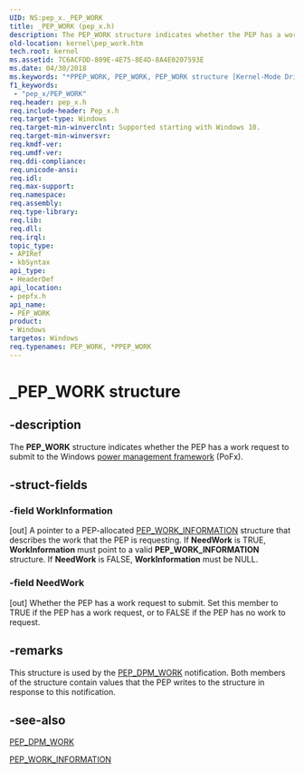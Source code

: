 ```yaml
---
UID: NS:pep_x._PEP_WORK
title: _PEP_WORK (pep_x.h)
description: The PEP_WORK structure indicates whether the PEP has a work request to submit to the Windows power management framework (PoFx).
old-location: kernel\pep_work.htm
tech.root: kernel
ms.assetid: 7C6ACFDD-809E-4E75-8E4D-8A4E0207593E
ms.date: 04/30/2018
ms.keywords: "*PPEP_WORK, PEP_WORK, PEP_WORK structure [Kernel-Mode Driver Architecture], PPEP_WORK, PPEP_WORK structure pointer [Kernel-Mode Driver Architecture], _PEP_WORK, kernel.pep_work, pepfx/PEP_WORK, pepfx/PPEP_WORK"
f1_keywords:
 - "pep_x/PEP_WORK"
req.header: pep_x.h
req.include-header: Pep_x.h
req.target-type: Windows
req.target-min-winverclnt: Supported starting with Windows 10.
req.target-min-winversvr: 
req.kmdf-ver: 
req.umdf-ver: 
req.ddi-compliance: 
req.unicode-ansi: 
req.idl: 
req.max-support: 
req.namespace: 
req.assembly: 
req.type-library: 
req.lib: 
req.dll: 
req.irql: 
topic_type:
- APIRef
- kbSyntax
api_type:
- HeaderDef
api_location:
- pepfx.h
api_name:
- PEP_WORK
product:
- Windows
targetos: Windows
req.typenames: PEP_WORK, *PPEP_WORK
---
```


# _PEP_WORK structure


## -description


The <b>PEP_WORK</b> structure indicates whether the PEP has a work request to submit to the Windows <a href="https://docs.microsoft.com/windows-hardware/drivers/kernel/overview-of-the-power-management-framework">power management framework</a> (PoFx).


## -struct-fields




### -field WorkInformation

[out] A pointer to a PEP-allocated <a href="https://docs.microsoft.com/windows-hardware/drivers/ddi/pepfx/ns-pepfx-_pep_work_information">PEP_WORK_INFORMATION</a> structure that describes the work that the PEP is requesting. If <b>NeedWork</b> is TRUE, <b>WorkInformation</b> must point to a valid <b>PEP_WORK_INFORMATION</b> structure. If <b>NeedWork</b> is FALSE, <b>WorkInformation</b> must be NULL.


### -field NeedWork

[out] Whether the PEP has a work request to submit. Set this member to TRUE if the PEP has a work request, or to FALSE if the PEP has no work to request.


## -remarks



This structure is used by the <a href="https://docs.microsoft.com/windows-hardware/drivers/kernel/using-peps-for-acpi-services">PEP_DPM_WORK</a> notification. Both members of the structure contain values that the PEP writes to the structure in response to this notification.




## -see-also




<a href="https://docs.microsoft.com/windows-hardware/drivers/kernel/using-peps-for-acpi-services">PEP_DPM_WORK</a>



<a href="https://docs.microsoft.com/windows-hardware/drivers/ddi/pepfx/ns-pepfx-_pep_work_information">PEP_WORK_INFORMATION</a>
 

 

